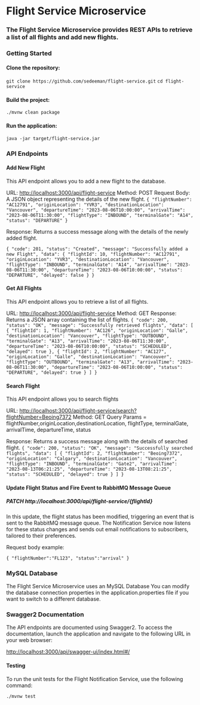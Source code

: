 # Flight Service Microservice

### The Flight Service Microservice provides  REST APIs to retrieve a list of all flights and add new flights.

### Getting Started

#### Clone the repository:
`git clone https://github.com/sedeeman/flight-service.git`
`cd flight-service`

#### Build the project:
`./mvnw clean package`

#### Run the application:
`java -jar target/flight-service.jar`

### API Endpoints

#### Add New Flight
This API endpoint allows you to add a new flight to the database.

URL: [http://localhost:3000/api/flight-service](http://localhost:3000/api/flight-service)
Method: POST
Request Body: A JSON object representing the details of the new flight.
`{
"flightNumber": "AC12791",
"originLocation": "YVR3",
"destinationLocation": "Vancouver",
"departureTime": "2023-08-06T10:00:00",
"arrivalTime": "2023-08-06T11:30:00",
"flightType": "INBOUND",
"terminalGate": "A14",
"status": "DEPARTURE"
}`

Response: Returns a success message along with the details of the newly added flight.

`{
"code": 201,
"status": "Created",
"message": "Successfully added a new Flight",
"data": {
"flightId": 10,
"flightNumber": "AC12791",
"originLocation": "YVR3",
"destinationLocation": "Vancouver",
"flightType": "INBOUND",
"terminalGate": "A14",
"arrivalTime": "2023-08-06T11:30:00",
"departureTime": "2023-08-06T10:00:00",
"status": "DEPARTURE",
"delayed": false
}
}`

#### Get All Flights
This API endpoint allows you to retrieve a list of all flights.

URL: [http://localhost:3000/api/flight-service](http://localhost:3000/api/flight-service)
Method: GET
Response: Returns a JSON array containing the list of flights.
`{
"code": 200,
"status": "OK",
"message": "Successfully retrieved flights",
"data": [
{
"flightId": 1,
"flightNumber": "AC126",
"originLocation": "Galle",
"destinationLocation": "Vancouver",
"flightType": "OUTBOUND",
"terminalGate": "A13",
"arrivalTime": "2023-08-06T11:30:00",
"departureTime": "2023-08-06T10:00:00",
"status": "SCHEDULED",
"delayed": true
},
{
"flightId": 2,
"flightNumber": "AC127",
"originLocation": "Galle",
"destinationLocation": "Vancouver",
"flightType": "OUTBOUND",
"terminalGate": "A13",
"arrivalTime": "2023-08-06T11:30:00",
"departureTime": "2023-08-06T10:00:00",
"status": "DEPARTURE",
"delayed": true
}
]
}`

#### Search Flight
This API endpoint allows you to search flights

URL: [http://localhost:3000/api/flight-service/search?flightNumber=Beoing7372](http://localhost:3000/api/flight-service/search?flightNumber=Beoing7372)
Method: GET
Query Params = flightNumber,originLocation,destinationLocation, flightType, terminalGate, arrivalTime, departureTime, status


Response: Returns a success message along with the details of searched flight.
`{
"code": 200,
"status": "OK",
"message": "Successfully searched flights",
"data": [
{
"flightId": 2,
"flightNumber": "Beoing7372",
"originLocation": "Calgary",
"destinationLocation": "Vancouver",
"flightType": "INBOUND",
"terminalGate": "Gate2",
"arrivalTime": "2023-08-13T06:21:25",
"departureTime": "2023-08-13T08:21:25",
"status": "SCHEDULED",
"delayed": true
}
]
}`

#### Update Flight Status and Fire Event to RabbitMQ Message Queue

##### PATCH http://localhost:3000/api/flight-service/{flightId}

In this update, the flight status has been modified, triggering an event that is sent to the RabbitMQ message queue. The Notification Service now listens for these status changes and sends out email notifications to subscribers, tailored to their preferences.

Request body example:

`{
"flightNumber":"FL123",
"status":"arrival"
}`

### MySQL Database
The Flight Service Microservice uses an MySQL Database You can modify the database connection properties in the application.properties file if you want to switch to a different database.

### Swagger2 Documentation
The API endpoints are documented using Swagger2. To access the documentation, launch the application and navigate to the following URL in your web browser:

[http://localhost:3000/api/swagger-ui/index.html#/](http://localhost:3000/api/swagger-ui/index.html#/)

#### Testing
To run the unit tests for the Flight Notification Service, use the following command:

`./mvnw test`
